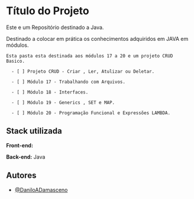 
# Título do Projeto

Este e um Repositório destinado a Java.

 Destinado a colocar em prática os conhecimentos adquiridos em JAVA em módulos.

    Esta pasta esta destinada aos módulos 17 a 20 e um projeto CRUD Basico.
 
      - [ ] Projeto CRUD - Criar , Ler, Atulizar ou Deletar.

      - [ ] Módulo 17 - Trabalhando com Arquivos.

      - [ ] Módulo 18 - Interfaces.

      - [ ] Módulo 19 - Generics , SET e MAP.

      - [ ] Módulo 20 - Programação Funcional e Expressões LAMBDA.
   


## Stack utilizada

**Front-end:** 

**Back-end:** Java


## Autores

- [@DaniloADamasceno](https://github.com/DaniloADamasceno/)

